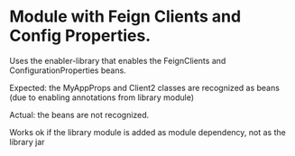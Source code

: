 # Module with Feign Clients and Config Properties.

Uses the enabler-library that enables the FeignClients and ConfigurationProperties beans.

Expected:
the MyAppProps and Client2 classes are recognized as beans (due to enabling annotations from library module)

Actual: the beans are not recognized.

Works ok if the library module is added as module dependency, not as the library jar